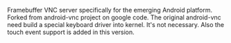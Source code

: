 Framebuffer VNC server specifically for the emerging Android platform. Forked from android-vnc project on google code.
The original android-vnc need build a special keyboard driver into kernel. It's not necessary.
Also the touch event support is added in this version.